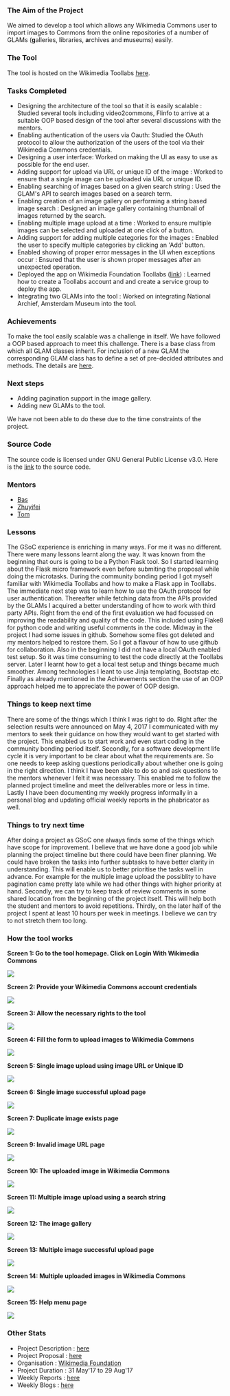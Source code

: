 

### The Aim of the Project

We aimed to develop a tool which allows any Wikimedia Commons user to import images to Commons from the online repositories 
of a number of GLAMs (**g**alleries, **l**ibraries, **a**rchives and **m**useums) easily.

### The Tool

The tool is hosted on the Wikimedia Toollabs [here](https://tools.wmflabs.org/glam2commons/).

### Tasks Completed

- Designing the architecture of the tool so that it is easily scalable : Studied several tools including video2commons, Flinfo to arrive at a suitable OOP based design of the tool after several discussions with the mentors.
- Enabling authentication of the users via Oauth: Studied the OAuth protocol to allow the authorization of the users of the tool via their Wikimedia Commons credentials.
- Designing a user interface: Worked on making the UI as easy to use as possible for the end user.
- Adding support for upload via URL or unique ID of the image : Worked to ensure that a single image can be uploaded via URL or unique ID.
- Enabling searching of images based on a given search string : Used the GLAM's API to search images based on a search term.
- Enabling creation of an image gallery on performing a string based image search : Designed an image gallery containing thumbnail of images returned by the search.
- Enabling multiple image upload at a time : Worked to ensure multiple images can be selected and uploaded at one click of a button.
- Adding support for adding multiple categories for the images : Enabled the user to specify multiple categories by clicking an 'Add' button.
- Enabled showing of proper error messages in the UI when exceptions occur : Ensured that the user is shown proper messages after an unexpected operation.
- Deployed the app on Wikimedia Foundation Toollabs ([link](https://tools.wmflabs.org/glam2commons/)) : Learned how to create a Toollabs account and and create a service group to deploy the app.
- Integrating two GLAMs into the tool : Worked on integrating National Archief, Amsterdam Museum into the tool.

### Achievements

To make the tool easily scalable was a challenge in itself. We have followed a OOP based approach to meet this challenge. There is a base class from which all GLAM classes inherit. For inclusion of a new GLAM the corresponding GLAM class has to define a set of pre-decided attributes and methods. The details are [here](https://commons.m.wikimedia.org/wiki/User:Infobliss/Glam2Commons/How_to_add_a_new_glam).

### Next steps

- Adding pagination support in the image gallery.
- Adding new GLAMs to the tool.

We have not been able to do these due to the time constraints of the project.

### Source Code

The source code is licensed under GNU General Public License v3.0. Here is the [link](https://github.com/infobliss/sibutest2) to the source code.

### Mentors

- [Bas](https://commons.wikimedia.org/wiki/User:Basvb)
- [Zhuyifei](https://commons.wikimedia.org/wiki/User:Zhuyifei1999)
- [Tom](https://en.wikipedia.org/wiki/User:Tom29739)

### Lessons

The GSoC experience is enriching in many ways. For me it was no different. There were many lessons learnt along the way. It was known from the beginning that ours is going to be a Python Flask tool. So I started learning about the Flask micro framework even before submiting the proposal while doing the microtasks. During the community bonding period I got myself familiar with Wikimedia Toollabs and how to make a Flask app in Toollabs. The immediate next step was to learn how to use the OAuth protocol for user authentication. Thereafter while fetching data from the APIs provided by the GLAMs I acquired a better understanding of how to work with third party APIs. Right from the end of the first evaluation we had focussed on improving the readability and quality of the code. This included using Flake8 for python code and writing useful comments in the code. Midway in the project I had some issues in github. Somehow some files got deleted and my mentors helped to restore them. So I got a flavour of how to use github for collaboration. Also in the beginning I did not have a local OAuth enabled test setup. So it was time consuming to test the code directly at the Toollabs server. Later I learnt how to get a local test setup and things became much smoother. Among technologies I leant to use Jinja templating, Bootstap etc. Finally as already mentioned in the Achievements section the use of an OOP approach helped me to appreciate the power of OOP design.

### Things to keep next time

There are some of the things which I think I was right to do. Right after the selection results were announced on May 4, 2017 I communicated with my mentors to seek their guidance on how they would want to get started with the project. This enabled us to start work and even start coding in the community bonding period itself. Secondly, for a software development life cycle it is very important to be clear about what the requirements are. So one needs to keep asking questions periodically about whether one is going in the right direction. I think I have been able to do so and ask questions to the mentors whenever I felt it was necessary. This enabled me to follow the planned project timeline and meet the deliverables more or less in time. Lastly I have been documenting my weekly progress informally in a personal blog and updating official weekly reports in the phabricator as well.

### Things to try next time

After doing a project as GSoC one always finds some of the things which have scope for improvement. I believe that we have done a good job while planning the project timeline but there could have been finer planning. We could have broken the tasks into further subtasks to have better clarity in understanding. This will enable us to better prioritise the tasks well in advance. For example for the multiple image upload the possiblity to have pagination came pretty late while we had other things with higher priority at hand. Secondly, we can try to keep track of review comments in some shared location from the beginning of the project itself. This will help both the student and mentors to avoid repetitions. Thirdly, on the later half of the project I spent at least 10 hours per week in meetings. I believe we can try to not stretch them too long.


### How the tool works

**Screen 1: Go to the tool homepage. Click on Login With Wikimedia Commons**

<img src="/gsoc2017/img/g2c%20homepage.png">

**Screen 2: Provide your Wikimedia Commons account credentials**

<img src="/gsoc2017/img/wikimedia%20login.png">

**Screen 3: Allow the necessary rights to the tool**

<img src="/gsoc2017/img/allow%20some%20rights%20screen.png">

**Screen 4: Fill the form to upload images to Wikimedia Commons**

<img src="/gsoc2017/img/glam%20form.png">

**Screen 5: Single image upload using image URL or Unique ID**

<img src="/gsoc2017/img/single%20image%20upload%20form.png">

**Screen 6: Single image successful upload page**

<img src="/gsoc2017/img/successful%20single%20%20upload.png">

**Screen 7: Duplicate image exists page**

<img src="/gsoc2017/img/duplicate%20upload.png">

**Screen 9: Invalid image URL page**

<img src="/gsoc2017/img/invalid%20url.png">

**Screen 10: The uploaded image in Wikimedia Commons**

<img src="/gsoc2017/img/single%20image%20in%20uploads.png">

**Screen 11: Multiple image upload using a search string**

<img src="/gsoc2017/img/multi%20image%20upload.png">

**Screen 12: The image gallery**

<img src="/gsoc2017/img/image%20gallery.png">

**Screen 13: Multiple image successful upload page**

<img src="/gsoc2017/img/multi%20upload%20success.png">

**Screen 14: Multiple uploaded images in Wikimedia Commons**

<img src="/gsoc2017/img/multi%20image%20filelist.png">

**Screen 15: Help menu page**

<img src="/gsoc2017/img/help%20page.png">

### Other Stats

- Project Description : [here](https://phabricator.wikimedia.org/T138464)
- Project Proposal : [here](https://phabricator.wikimedia.org/T161670)
- Organisation : [Wikimedia Foundation](https://wikimediafoundation.org)
- Project Duration : 31 May'17 to 29 Aug'17
- Weekly Reports : [here](https://phabricator.wikimedia.org/T164555)
- Weekly Blogs : [here](https://infoblissblog.wordpress.com/tag/gsoc/)
